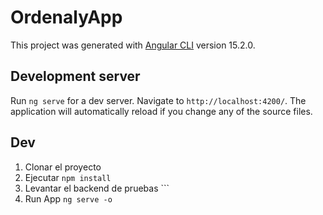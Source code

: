 # OrdenalyApp

This project was generated with [Angular CLI](https://github.com/angular/angular-cli) version 15.2.0.

## Development server

Run `ng serve` for a dev server. Navigate to `http://localhost:4200/`. The application will automatically reload if you change any of the source files.

## Dev
1. Clonar el proyecto
2. Ejecutar ```npm install```
3. Levantar el backend de pruebas ```
4. Run App ```ng serve -o```
